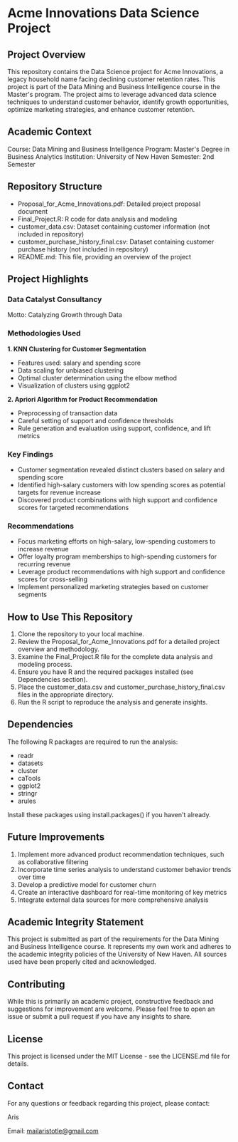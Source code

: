# Acme Innovations Data Science Project
## Project Overview
This repository contains the Data Science project for Acme Innovations, a legacy household name facing declining customer retention rates. This project is part of the Data Mining and Business Intelligence course in the Master's program. The project aims to leverage advanced data science techniques to understand customer behavior, identify growth opportunities, optimize marketing strategies, and enhance customer retention.
## Academic Context

Course: Data Mining and Business Intelligence
Program: Master's Degree in Business Analytics
Institution: University of New Haven
Semester: 2nd Semester

## Repository Structure

- Proposal_for_Acme_Innovations.pdf: Detailed project proposal document
- Final_Project.R: R code for data analysis and modeling
- customer_data.csv: Dataset containing customer information (not included in repository)
- customer_purchase_history_final.csv: Dataset containing customer purchase history (not included in repository)
- README.md: This file, providing an overview of the project

## Project Highlights
### Data Catalyst Consultancy
Motto: Catalyzing Growth through Data
### Methodologies Used

**1. KNN Clustering for Customer Segmentation**

- Features used: salary and spending score
- Data scaling for unbiased clustering
- Optimal cluster determination using the elbow method
- Visualization of clusters using ggplot2


**2. Apriori Algorithm for Product Recommendation**

- Preprocessing of transaction data
- Careful setting of support and confidence thresholds
- Rule generation and evaluation using support, confidence, and lift metrics



### Key Findings

- Customer segmentation revealed distinct clusters based on salary and spending score
- Identified high-salary customers with low spending scores as potential targets for revenue increase
- Discovered product combinations with high support and confidence scores for targeted recommendations

### Recommendations

- Focus marketing efforts on high-salary, low-spending customers to increase revenue
- Offer loyalty program memberships to high-spending customers for recurring revenue
- Leverage product recommendations with high support and confidence scores for cross-selling
- Implement personalized marketing strategies based on customer segments

## How to Use This Repository

1. Clone the repository to your local machine.
2. Review the Proposal_for_Acme_Innovations.pdf for a detailed project overview and methodology.
3. Examine the Final_Project.R file for the complete data analysis and modeling process.
4. Ensure you have R and the required packages installed (see Dependencies section).
5. Place the customer_data.csv and customer_purchase_history_final.csv files in the appropriate directory.
6. Run the R script to reproduce the analysis and generate insights.

## Dependencies
The following R packages are required to run the analysis:

- readr
- datasets
- cluster
- caTools
- ggplot2
- stringr
- arules

Install these packages using install.packages() if you haven't already.
## Future Improvements

1. Implement more advanced product recommendation techniques, such as collaborative filtering
2. Incorporate time series analysis to understand customer behavior trends over time
3. Develop a predictive model for customer churn
4. Create an interactive dashboard for real-time monitoring of key metrics
5. Integrate external data sources for more comprehensive analysis

## Academic Integrity Statement
This project is submitted as part of the requirements for the Data Mining and Business Intelligence course. It represents my own work and adheres to the academic integrity policies of the University of New Haven. All sources used have been properly cited and acknowledged.
## Contributing
While this is primarily an academic project, constructive feedback and suggestions for improvement are welcome. Please feel free to open an issue or submit a pull request if you have any insights to share.
## License
This project is licensed under the MIT License - see the LICENSE.md file for details.
## Contact
For any questions or feedback regarding this project, please contact:

Aris

Email: mailaristotle@gmail.com

